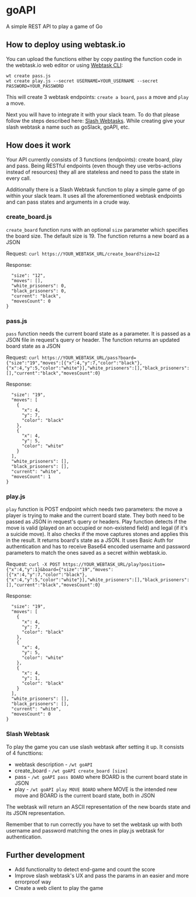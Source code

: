 # goAPI

A simple REST API to play a game of Go

## How to deploy using webtask.io

You can upload the functions either by copy pasting the function code in the webtask.io web editor or using [Webtask CLI](https://webtask.io/cli "Webtask CLI"):

```wt create create-board.js
wt create pass.js
wt create play.js --secret USERNAME=YOUR_USERNAME --secret PASSWORD=YOUR_PASSWORD
```

This will create 3 webtask endpoints: `create a board`, `pass` a move and `play` a move.

Next you will have to integrate it with your slack team. To do that please follow the steps described here: [Slash Webtasks](https://webtask.io/slack "Slash Webtasks").
While creating give your slash webtask a name such as goSlack, goAPI, etc.

## How does it work

Your API currently consists of 3 functions (endpoints): create board, play and pass. Being RESTful endpoints (even though they use verbs-actions instead of resources) they all are stateless and need to pass the state in every call.

Additionally there is a Slash Webtask function to play a simple game of go within your slack team. It uses all the aforementioned webtask endpoints and can pass states and arguments in a crude way.

### create_board.js

`create_board` function runs with an optional `size` parameter which specifies the board size. The default size is 19. The function returns a new board as a JSON

Request:
`curl https://YOUR_WEBTASK_URL/create_board?size=12`

Response:
```{
  "size": "12",
  "moves": [],
  "white_prisoners": 0,
  "black_prisoners": 0,
  "current": "black",
  "movesCount": 0
}
```

### pass.js

`pass` function needs the current board state as a parameter. It is passed as a JSON file in request's query or header. The function returns an updated board state as a JSON

Request:
`curl https://YOUR_WEBTASK_URL/pass?board={"size":"19","moves":[{"x":4,"y":7,"color":"black"},{"x":4,"y":5,"color":"white"}],"white_prisoners":[],"black_prisoners":[],"current":"black","movesCount":0}`

Response:
```{
  "size": "19",
  "moves": [
    {
      "x": 4,
      "y": 7,
      "color": "black"
    },
    {
      "x": 4,
      "y": 5,
      "color": "white"
    }
  ],
  "white_prisoners": [],
  "black_prisoners": [],
  "current": "white",
  "movesCount": 1
}
```

### play.js

`play` function is POST endpoint which needs two parameters: the move a player is trying to make and the current board state. They both need to be passed as JSON in request's query or headers. Play function detects if the move is valid (played on an occupied or non-existend field) and legal (if it's a suicide move). It also checks if the move captures stones and applies this in the result. It returns board's state as a JSON. It uses Basic Auth for authentication and has to receive Base64 encoded username and password parameters to match the ones saved as a secret within webtask.io.

Request:
`curl -X POST https://YOUR_WEBTASK_URL/play?position={"x":4,"y":1}&board={"size":"19","moves":[{"x":4,"y":7,"color":"black"},{"x":4,"y":5,"color":"white"}],"white_prisoners":[],"black_prisoners":[],"current":"black","movesCount":0}`

Response:
```{
  "size": "19",
  "moves": [
    {
      "x": 4,
      "y": 7,
      "color": "black"
    },
    {
      "x": 4,
      "y": 5,
      "color": "white"
    },
    {
      "x": 4,
      "y": 1,
      "color": "black"
    }
  ],
  "white_prisoners": [],
  "black_prisoners": [],
  "current": "white",
  "movesCount": 0
}
```

### Slash Webtask

To play the game you can use slash webtask after setting it up. It consists of 4 functtions:

- webtask description - `/wt goAPI`
- create_board - `/wt goAPI create_board [size]`
- pass - `/wt goAPI pass BOARD` where BOARD is the current board state in JSON
- play - `/wt goAPI play MOVE BOARD` where MOVE is the intended new move and BOARD is the current board state, both in JSON

The webtask will return an ASCII representation of the new boards state and its JSON representation. 

Remember that to run correctly you have to set the webtask up with both username and password matching the ones in play.js webtask for authentication.

## Further development

- Add functionality to detect end-game and count the score
- Improve slash webtask's UX and pass the params in an easier and more errorproof way
- Create a web client to play the game
